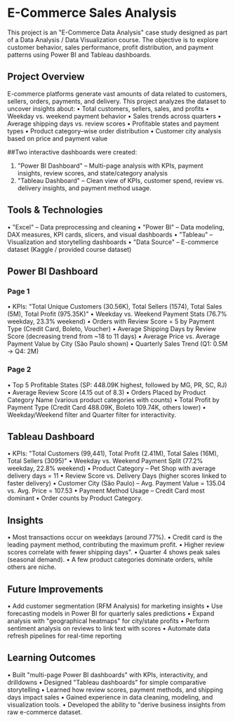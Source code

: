 
# E-Commerce Sales Analysis

This project is an "E-Commerce Data Analysis" case study designed as part of a Data Analysis / Data Visualization course. The objective is to explore customer behavior, sales performance, profit distribution, and payment patterns using Power BI and Tableau dashboards.

## Project Overview
E-commerce platforms generate vast amounts of data related to customers, sellers, orders, payments, and delivery.
This project analyzes the dataset to uncover insights about:
• Total customers, sellers, sales, and profits
• Weekday vs. weekend payment behavior
• Sales trends across quarters
• Average shipping days vs. review scores
• Profitable states and payment types
• Product category–wise order distribution
• Customer city analysis based on price and payment value

##Two interactive dashboards were created:
1. "Power BI Dashboard" – Multi-page analysis with KPIs, payment insights, review scores, and state/category analysis
2. "Tableau Dashboard" – Clean view of KPIs, customer spend, review vs. delivery insights, and payment method usage.
   
## Tools & Technologies
• "Excel" – Data preprocessing and cleaning
• "Power BI" – Data modeling, DAX measures, KPI cards, slicers, and visual dashboards
• "Tableau" – Visualization and storytelling dashboards
• "Data Source" – E-commerce dataset (Kaggle / provided course dataset)

## Power BI Dashboard
### Page 1
• KPIs: "Total Unique Customers (30.56K), Total Sellers (1574), Total Sales (5M), Total Profit (975.35K)"
• Weekday vs. Weekend Payment Stats (76.7% weekday, 23.3% weekend)
• Orders with Review Score = 5 by Payment Type (Credit Card, Boleto, Voucher)
• Average Shipping Days by Review Score (decreasing trend from \~18 to 11 days)
• Average Price vs. Average Payment Value by City (São Paulo shown)
• Quarterly Sales Trend (Q1: 0.5M → Q4: 2M)

### Page 2
• Top 5 Profitable States (SP: 448.09K highest, followed by MG, PR, SC, RJ)
• Average Review Score (4.15 out of 8.3)
• Orders Placed by Product Category Name (various product categories with counts)
• Total Profit by Payment Type (Credit Card 488.09K, Boleto 109.74K, others lower)
• Weekday/Weekend filter and Quarter filter for interactivity.

## Tableau Dashboard
• KPIs: "Total Customers (99,441), Total Profit (2.41M), Total Sales (16M), Total Sellers (3095)"
• Weekday vs. Weekend Payment Split (77.2% weekday, 22.8% weekend)
• Product Category – Pet Shop with average delivery days = 11
• Review Score vs. Delivery Days (higher scores linked to faster delivery)
• Customer City (São Paulo) – Avg. Payment Value = 135.04 vs. Avg. Price = 107.53
• Payment Method Usage – Credit Card most dominant
• Order counts by Product Category.

## Insights
• Most transactions occur on weekdays (around 77%).
• Credit card is the leading payment method, contributing the maximum profit.
• Higher review scores correlate with fewer shipping days".
• Quarter 4 shows peak sales (seasonal demand).
• A few product categories dominate orders, while others are niche.

## Future Improvements
• Add customer segmentation (RFM Analysis) for marketing insights
• Use forecasting models in Power BI for quarterly sales predictions
• Expand analysis with "geographical heatmaps" for city/state profits
• Perform sentiment analysis on reviews to link text with scores
• Automate data refresh pipelines for real-time reporting

## Learning Outcomes
• Built "multi-page Power BI dashboards" with KPIs, interactivity, and drilldowns
• Designed "Tableau dashboards" for simple comparative storytelling
• Learned how review scores, payment methods, and shipping days impact sales
• Gained experience in data cleaning, modeling, and visualization tools.
• Developed the ability to "derive business insights from raw e-commerce dataset.
